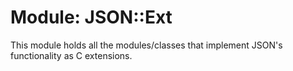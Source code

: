 # Module: JSON::Ext
    

This module holds all the modules/classes that implement JSON's functionality
as C extensions.



